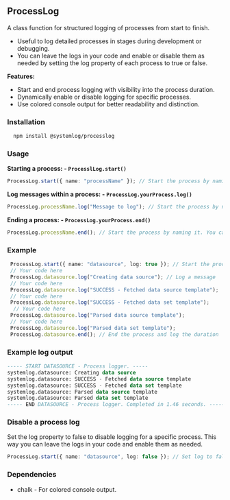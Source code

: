 ## ProcessLog

A class function for structured logging of processes from start to finish.
- Useful to log detailed processes in stages during development or debugging.
- You can leave the logs in your code and enable or disable them as needed by setting the log property of each process to true or false.

**Features:**
- Start and end process logging with visibility into the process duration.
- Dynamically enable or disable logging for specific processes.
- Use colored console output for better readability and distinction.


### Installation 
  ```bash
    npm install @systemlog/processlog
  ```

### Usage

  **Starting a process: - `ProcesslLog.start()`**
  ```typescript
  ProcessLog.start({ name: "processName" }); // Start the process by naming it. You can set the log to false to disable logging the process.
  ```


  **Log messages within a process: - `ProcessLog.yourProcess.log()`**
  ```typescript
  ProcessLog.processName.log("Message to log"); // Start the process by naming it. You can set the log to false to disable logging the process.
  ```

  **Ending a process: - `ProcessLog.yourProcess.end()`**
  ```typescript
  ProcessLog.processName.end(); // Start the process by naming it. You can set the log to false to disable logging the process.
  ```

### Example
  ```typescript
   ProcessLog.start({ name: "datasource", log: true }); // Start the process. Set log to false to disable logging.
   // Your code here
   ProcessLog.datasource.log("Creating data source"); // Log a message
   // Your code here
   ProcessLog.datasource.log("SUCCESS - Fetched data source template");
   // Your code here
   ProcessLog.datasource.log("SUCCESS - Fetched data set template");
    // Your code here
   ProcessLog.datasource.log("Parsed data source template");
   // Your code here
   ProcessLog.datasource.log("Parsed data set template");
   ProcessLog.datasource.end(); // End the process and log the duration
```

### Example log output
 ```sql 
 ----- START DATASOURCE - Process logger. -----
systemlog.datasource: Creating data source
systemlog.datasource: SUCCESS - Fetched data source template
systemlog.datasource: SUCCESS - Fetched data set template
systemlog.datasource: Parsed data source template
systemlog.datasource: Parsed data set template
----- END DATASOURCE - Process logger. Completed in 1.46 seconds. -----
  ```

### Disable a process log
Set the log property to false to disable logging for a specific process. This way you can leave the logs in your code and enable them as needed.
  ```typescript
  ProcessLog.start({ name: "datasource", log: false }); // Set log to false to disable logging.
  ```


### Dependencies
- chalk - For colored console output.